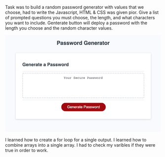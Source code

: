 Task was to build a random password generator with values that we choose,
had to write the Javascript, HTML & CSS was given pior. 
Give a list of prompted questions you must choose, the length, and what characters you want
to include. 
Genterate button will deploy a password with the length you choose and the random character values. 

![text](generator.png)

I learned how to create a for loop for a single output. 
I learned how to combine arrays into a single array.
I had to check my varibles if they were true in order to work.

